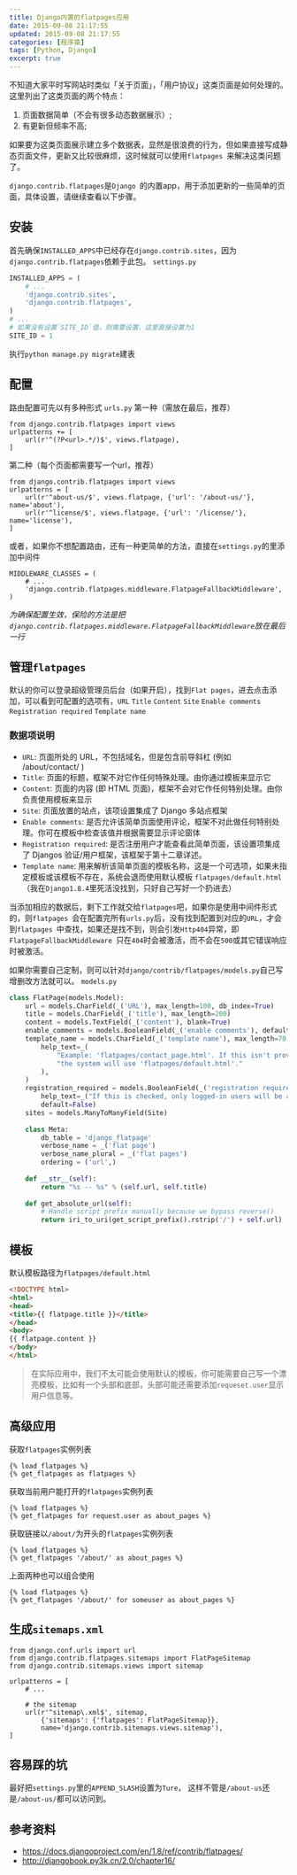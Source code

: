 ```yaml
---
title: Django内置的flatpages应用
date: 2015-09-08 21:17:55
updated: 2015-09-08 21:17:55
categories: [程序猿]
tags: [Python, Django]
excerpt: true
---
```

不知道大家平时写网站时类似「关于页面」，「用户协议」这类页面是如何处理的。这里列出了这类页面的两个特点：
1. 页面数据简单（不会有很多动态数据展示）;
2. 有更新但频率不高;

如果要为这类页面展示建立多个数据表，显然是很浪费的行为，但如果直接写成静态页面文件，更新又比较很麻烦，这时候就可以使用`flatpages `来解决这类问题了。
<!--more-->

`django.contrib.flatpages`是`Django `的内置app，用于添加更新的一些简单的页面，具体设置，请继续查看以下步骤。

## 安装
首先确保`INSTALLED_APPS`中已经存在`django.contrib.sites`，因为`django.contrib.flatpages`依赖于此包。
`settings.py`
```python
INSTALLED_APPS = (
    # ...
    'django.contrib.sites',
    'django.contrib.flatpages',
)
# ...
# 如果没有设置`SITE_ID`值，则需要设置，这里直接设置为1
SITE_ID = 1
```
执行`python manage.py migrate`建表

## 配置
路由配置可先以有多种形式
`urls.py`
第一种（需放在最后，推荐）
```
from django.contrib.flatpages import views
urlpatterns += [
    url(r'^(?P<url>.*/)$', views.flatpage),
]
```
第二种（每个页面都需要写一个url，推荐）
```
from django.contrib.flatpages import views
urlpatterns = [
    url(r'^about-us/$', views.flatpage, {'url': '/about-us/'}, name='about'),
    url(r'^license/$', views.flatpage, {'url': '/license/'}, name='license'),
]
```
或者，如果你不想配置路由，还有一种更简单的方法，直接在`settings.py`的里添加中间件
```
MIDDLEWARE_CLASSES = (
    # ...
    'django.contrib.flatpages.middleware.FlatpageFallbackMiddleware',
)
```
*为确保配置生效，保险的方法是把`django.contrib.flatpages.middleware.FlatpageFallbackMiddleware`放在最后一行*

## 管理`flatpages`

默认的你可以登录超级管理员后台（如果开启），找到`Flat pages`，进去点击添加，可以看到可配置的选项有，`URL` `Title` `Content` `Site` `Enable comments` `Registration required` `Template name`

### 数据项说明
- `URL`:  页面所处的 URL，不包括域名，但是包含前导斜杠 (例如 /about/contact/ )
- `Title`: 页面的标题，框架不对它作任何特殊处理。由你通过模板来显示它
- `Content`: 页面的内容 (即 HTML 页面)，框架不会对它作任何特别处理。由你负责使用模板来显示
- `Site`: 页面放置的站点，该项设置集成了 Django 多站点框架
- `Enable comments`: 是否允许该简单页面使用评论，框架不对此做任何特别处理。你可在模板中检查该值并根据需要显示评论窗体
- `Registration required`: 是否注册用户才能查看此简单页面，该设置项集成了 Djangos 验证/用户框架，该框架于第十二章详述。
- `Template name`: 用来解析该简单页面的模板名称，这是一个可选项，如果未指定模板或该模板不存在，系统会退而使用默认模板 `flatpages/default.html`（我在`Django1.8.4`里死活没找到，只好自己写好一个扔进去）

当添加相应的数据后，剩下工作就交给`flatpages`吧，如果你是使用中间件形式的，则`flatpages `会在配置完所有`urls.py`后，没有找到配置到对应的`URL`，才会到`flatpages `中查找，如果还是找不到，则会引发`Http404`异常，即`FlatpageFallbackMiddleware `只在`404`时会被激活，而不会在`500`或其它错误响应时被激活。

如果你需要自己定制，则可以针对`django/contrib/flatpages/models.py`自己写增删改方法就可以。
`models.py`
```python
class FlatPage(models.Model):
    url = models.CharField(_('URL'), max_length=100, db_index=True)
    title = models.CharField(_('title'), max_length=200)
    content = models.TextField(_('content'), blank=True)
    enable_comments = models.BooleanField(_('enable comments'), default=False)
    template_name = models.CharField(_('template name'), max_length=70, blank=True,
        help_text=_(
            "Example: 'flatpages/contact_page.html'. If this isn't provided, "
            "the system will use 'flatpages/default.html'."
        ),
    )
    registration_required = models.BooleanField(_('registration required'),
        help_text=_("If this is checked, only logged-in users will be able to view the page."),
        default=False)
    sites = models.ManyToManyField(Site)
 
    class Meta:
        db_table = 'django_flatpage'
        verbose_name = _('flat page')
        verbose_name_plural = _('flat pages')
        ordering = ('url',)
 
    def __str__(self):
        return "%s -- %s" % (self.url, self.title)
 
    def get_absolute_url(self):
        # Handle script prefix manually because we bypass reverse()
        return iri_to_uri(get_script_prefix().rstrip('/') + self.url)
```

## 模板
默认模板路径为`flatpages/default.html`
```html
<!DOCTYPE html>
<html>
<head>
<title>{{ flatpage.title }}</title>
</head>
<body>
{{ flatpage.content }}
</body>
</html>
```
> 在实际应用中，我们不太可能会使用默认的模板，你可能需要自己写一个漂亮模板，比如有一个头部和底部，头部可能还需要添加`requeset.user`显示用户信息等。

## 高级应用

获取`flatpages`实例列表
```
{% load flatpages %}
{% get_flatpages as flatpages %}
```

获取当前用户能打开的`flatpages`实例列表
```
{% load flatpages %}
{% get_flatpages for request.user as about_pages %}
```

获取链接以`/about/`为开头的`flatpages`实例列表
```
{% load flatpages %}
{% get_flatpages '/about/' as about_pages %}
```

上面两种也可以组合使用
```
{% load flatpages %}
{% get_flatpages '/about/' for someuser as about_pages %}
```

## 生成`sitemaps.xml`
```
from django.conf.urls import url
from django.contrib.flatpages.sitemaps import FlatPageSitemap
from django.contrib.sitemaps.views import sitemap
 
urlpatterns = [
    # ...
 
    # the sitemap
    url(r'^sitemap\.xml$', sitemap,
        {'sitemaps': {'flatpages': FlatPageSitemap}},
        name='django.contrib.sitemaps.views.sitemap'),
]
```

## 容易踩的坑
最好把`settings.py`里的`APPEND_SLASH`设置为`Ture`， 这样不管是`/about-us`还是`/about-us/`都可以访问到。

## 参考资料
- https://docs.djangoproject.com/en/1.8/ref/contrib/flatpages/
- http://djangobook.py3k.cn/2.0/chapter16/
